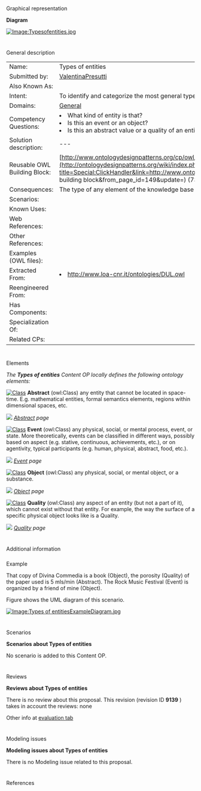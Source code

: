 # 

 Graphical representation



__Diagram__ 





[![Image:Typesofentities.jpg](../images/9/9c/Typesofentities.jpg)](../Image/Typesofentities.jpg "Image:Typesofentities.jpg")





# 

 General description




|  |  |
| --- | --- |
|  Name:  |  Types of entities  |
|  Submitted by:  | [ValentinaPresutti](../User/ValentinaPresutti "User:ValentinaPresutti")  |
|  Also Known As:  |  |
|  Intent:  |  To identify and categorize the most general types of things in the domain of discourse.  |
|  Domains:  | [General](../Community/General "Community:General")  |
|  Competency Questions:  | <li>       What kind of entity is that?      </li><li>       Is this an event or an object?      </li><li>       Is this an abstract value or a quality of an entity?      </li> |
|  Solution description:  |  ---  |
|  Reusable OWL Building Block:  | [http://www.ontologydesignpatterns.org/cp/owl/typesofentities.owl](http://ontologydesignpatterns.org/wiki/index.php?title=Special:ClickHandler&link=http://www.ontologydesignpatterns.org/cp/owl/typesofentities.owl&message=OWL building block&from_page_id=149&update=)  (733)  |
|  Consequences:  |  The type of any element of the knowledge base is always known.  |
|  Scenarios:  |  |
|  Known Uses:  |  |
|  Web References:  |  |
|  Other References:  |  |
|  Examples (OWL files):  |  |
|  Extracted From:  | <li><a class="external free" href="http://www.loa-cnr.it/ontologies/DUL.owl" rel="nofollow" title="http://www.loa-cnr.it/ontologies/DUL.owl">        http://www.loa-cnr.it/ontologies/DUL.owl       </a></li> |
|  Reengineered From:  |  |
|  Has Components:  |  |
|  Specialization Of:  |  |
|  Related CPs:  |  |



  





# 

 Elements



_The
 __Types of entities__ 
 Content OP locally defines the following ontology elements:_ 






[![Class](../../../../images/thumb/2/27/Class.gif/20px-Class.gif)](../Image/Class.gif "Class")
__Abstract__ 
 (owl:Class) any entity that cannot be located in space-time. E.g. mathematical entities, formal semantics
elements, regions within dimensional spaces, etc.
 



[![](../../../../images/thumb/8/87/ArrowRight.gif/11px-ArrowRight.gif)](../Image/ArrowRight.gif "ArrowRight.gif")
_[Abstract](../Submissions/Types_of_entities/Abstract "Submissions:Types of entities/Abstract") 
 page_ 




[![Class](../../../../images/thumb/2/27/Class.gif/20px-Class.gif)](../Image/Class.gif "Class")
__Event__ 
 (owl:Class) any physical, social, or mental process, event, or state. More theoretically, events can be
classified in different ways, possibly based on aspect (e.g. stative, continuous, achievements, etc.), or
on agentivity, typical participants (e.g. human, physical, abstract, food, etc.).
 



[![](../../../../images/thumb/8/87/ArrowRight.gif/11px-ArrowRight.gif)](../Image/ArrowRight.gif "ArrowRight.gif")
_[Event](../Submissions/Types_of_entities/Event "Submissions:Types of entities/Event") 
 page_ 




[![Class](../../../../images/thumb/2/27/Class.gif/20px-Class.gif)](../Image/Class.gif "Class")
__Object__ 
 (owl:Class) any physical, social, or mental object, or a substance.
 



[![](../../../../images/thumb/8/87/ArrowRight.gif/11px-ArrowRight.gif)](../Image/ArrowRight.gif "ArrowRight.gif")
_[Object](../Submissions/Types_of_entities/Object "Submissions:Types of entities/Object") 
 page_ 




[![Class](../../../../images/thumb/2/27/Class.gif/20px-Class.gif)](../Image/Class.gif "Class")
__Quality__ 
 (owl:Class) any aspect of an entity (but not a part of it), which cannot exist without that entity. For
example, the way the surface of a specific physical object looks like is a Quality.
 



[![](../../../../images/thumb/8/87/ArrowRight.gif/11px-ArrowRight.gif)](../Image/ArrowRight.gif "ArrowRight.gif")
_[Quality](../Submissions/Types_of_entities/Quality "Submissions:Types of entities/Quality") 
 page_ 


# 

 Additional information



### 

 Example




 That copy of Divina Commedia is a book (Object), the porosity (Quality) of the paper used is 5 mls/min (Abstract). 
The Rock Music Festival (Event) is organized by a friend of mine (Object).
 



 Figure shows the UML diagram of this scenario.
 




[![Image:Types of entitiesExampleDiagram.jpg](../images/a/ae/Types_of_entitiesExampleDiagram.jpg)](../Image/Types_of_entitiesExampleDiagram.jpg "Image:Types of entitiesExampleDiagram.jpg")






  





# 

 Scenarios




__Scenarios about Types of entities__ 


 No scenario is added to this Content OP.
 




# 

 Reviews




__Reviews about Types of entities__ 


 There is no review about this proposal.
This revision (revision ID
 __9139__ 
 ) takes in account the reviews: none
 



 Other info at
 [evaluation tab](http://ontologydesignpatterns.org/wiki/index.php?title=Submissions:Types_of_entities&action=evaluation "http://ontologydesignpatterns.org/wiki/index.php?title=Submissions:Types_of_entities&action=evaluation") 





  





# 

 Modeling issues




__Modeling issues about Types of entities__ 


 There is no Modeling issue related to this proposal.
 




  





# 

 References